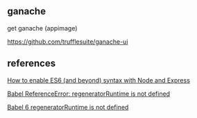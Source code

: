 ## ganache

get ganache (appimage)

https://github.com/trufflesuite/ganache-ui

## references

[How to enable ES6 (and beyond) syntax with Node and Express](https://www.freecodecamp.org/news/how-to-enable-es6-and-beyond-syntax-with-node-and-express-68d3e11fe1ab/)

[Babel ReferenceError: regeneratorRuntime is not defined](https://exerror.com/babel-referenceerror-regeneratorruntime-is-not-defined/)

[Babel 6 regeneratorRuntime is not defined](https://stackoverflow.com/a/36821986)
